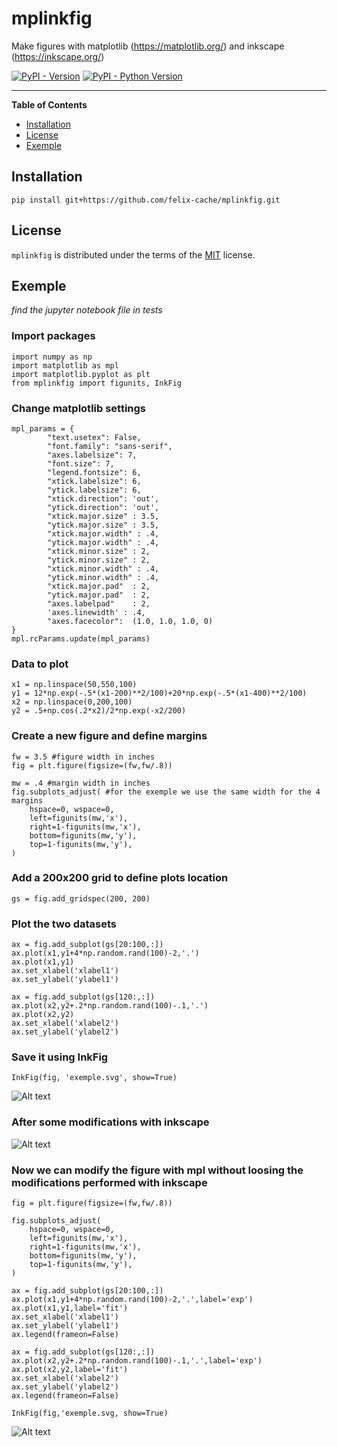 # mplinkfig

Make figures with matplotlib (https://matplotlib.org/) and inkscape (https://inkscape.org/)


[![PyPI - Version](https://img.shields.io/pypi/v/mplinkfig.svg)](https://pypi.org/project/mplinkfig)
[![PyPI - Python Version](https://img.shields.io/pypi/pyversions/mplinkfig.svg)](https://pypi.org/project/mplinkfig)

-----

**Table of Contents**

- [Installation](#installation)
- [License](#license)
- [Exemple](#license)

## Installation

```console
pip install git+https://github.com/felix-cache/mplinkfig.git
```

## License

`mplinkfig` is distributed under the terms of the [MIT](https://spdx.org/licenses/MIT.html) license.


## Exemple
_find the jupyter notebook file in tests_

### Import packages
```console
import numpy as np
import matplotlib as mpl
import matplotlib.pyplot as plt
from mplinkfig import figunits, InkFig
```

### Change matplotlib settings
```console
mpl_params = {
        "text.usetex": False,
        "font.family": "sans-serif",
        "axes.labelsize": 7,
        "font.size": 7,
        "legend.fontsize": 6,
        "xtick.labelsize": 6,
        "ytick.labelsize": 6,
        "xtick.direction": 'out',
        "ytick.direction": 'out',
        "xtick.major.size" : 3.5,
        "ytick.major.size" : 3.5,
        "xtick.major.width" : .4,
        "ytick.major.width" : .4,
        "xtick.minor.size" : 2,
        "ytick.minor.size" : 2,
        "xtick.minor.width" : .4,
        "ytick.minor.width" : .4,
        "xtick.major.pad"  : 2,
        "ytick.major.pad"  : 2,
        "axes.labelpad"    : 2,
        'axes.linewidth' : .4,
        "axes.facecolor":  (1.0, 1.0, 1.0, 0)
}
mpl.rcParams.update(mpl_params)
```

### Data to plot
```console
x1 = np.linspace(50,550,100)
y1 = 12*np.exp(-.5*(x1-200)**2/100)+20*np.exp(-.5*(x1-400)**2/100)
x2 = np.linspace(0,200,100)
y2 = .5+np.cos(.2*x2)/2*np.exp(-x2/200)
```

### Create a new figure and define margins
```console
fw = 3.5 #figure width in inches
fig = plt.figure(figsize=(fw,fw/.8))

mw = .4 #margin width in inches
fig.subplots_adjust( #for the exemple we use the same width for the 4 margins
    hspace=0, wspace=0,
    left=figunits(mw,'x'),
    right=1-figunits(mw,'x'),
    bottom=figunits(mw,'y'),
    top=1-figunits(mw,'y'),
)
```

### Add a 200x200 grid to define plots location
```console
gs = fig.add_gridspec(200, 200)
```

### Plot the two datasets
```console
ax = fig.add_subplot(gs[20:100,:])
ax.plot(x1,y1+4*np.random.rand(100)-2,'.')
ax.plot(x1,y1)
ax.set_xlabel('xlabel1')
ax.set_ylabel('ylabel1')

ax = fig.add_subplot(gs[120:,:])
ax.plot(x2,y2+.2*np.random.rand(100)-.1,'.')
ax.plot(x2,y2)
ax.set_xlabel('xlabel2')
ax.set_ylabel('ylabel2')
```

### Save it using InkFig
```console
InkFig(fig, 'exemple.svg', show=True)
```
![Alt text](tests/ex0.svg)

### After some modifications with inkscape
![Alt text](tests/ex1.svg)

### Now we can modify the figure with mpl without loosing the modifications performed with inkscape
```console
fig = plt.figure(figsize=(fw,fw/.8))

fig.subplots_adjust(
    hspace=0, wspace=0,
    left=figunits(mw,'x'),
    right=1-figunits(mw,'x'),
    bottom=figunits(mw,'y'),
    top=1-figunits(mw,'y'),
)

ax = fig.add_subplot(gs[20:100,:])
ax.plot(x1,y1+4*np.random.rand(100)-2,'.',label='exp')
ax.plot(x1,y1,label='fit')
ax.set_xlabel('xlabel1')
ax.set_ylabel('ylabel1')
ax.legend(frameon=False)

ax = fig.add_subplot(gs[120:,:])
ax.plot(x2,y2+.2*np.random.rand(100)-.1,'.',label='exp')
ax.plot(x2,y2,label='fit')
ax.set_xlabel('xlabel2')
ax.set_ylabel('ylabel2')
ax.legend(frameon=False)

InkFig(fig,'exemple.svg, show=True)
```
![Alt text](tests/ex2.svg)

